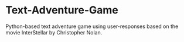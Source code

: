 # Text-Adventure-Game

Python-based text adventure game using user-responses based on the movie InterStellar by Christopher Nolan.
